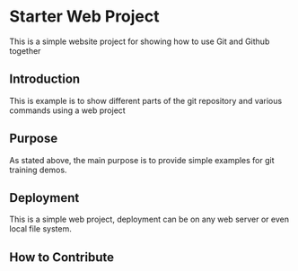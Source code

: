 # Starter Web Project

This is a simple website project for showing how to use Git and Github together

## Introduction

This is example is to show different parts of the git repository and various commands using a web project

## Purpose

As stated above, the main purpose is to provide simple examples for git training demos.


## Deployment

This is a simple web project, deployment can be on any web server or even local file system.

## How to Contribute